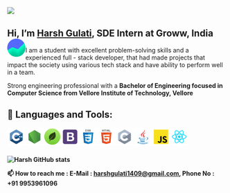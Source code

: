 
<img src="https://profile-counter.glitch.me/harsh-gulati-14/count.svg" />


## Hi, I’m [Harsh Gulati](https://www.linkedin.com/in/harsh-gulati-005585ab/), SDE Intern at Groww, India <img align="left" alt="C++" height ="42px" src="images/groww.jpg" />

I am a student with excellent problem-solving skills and a experienced full - stack developer, that had made projects that impact the society using various tech stack and have ability to perform well in a team. 

Strong engineering professional with a <b> Bachelor of Engineering focused in Computer Science from Vellore Institute of Technology, Vellore <b>

## 🔨 Languages and Tools:

<a href="https://www.cplusplus.com/" target="_blank"><img align="left" alt="C++" height ="42px" src="icons/c++/c++.svg"></a>
<a href="https://nodejs.org/en/" target="_blank"><img align="left" alt="NodeJS" height ="42px" src="icons/node/node.svg"></a>
<a href="https://www.mongodb.com/" target="_blank"><img align="left" alt="MongoDB" height ="42px" src="images/mongodb.png"></a>
<a href="https://getbootstrap.com/" target="_blank"><img align="left" alt="Bootstrap" height ="42px" src="icons/bootstrap/bootstrap.svg"></a>
<a href="https://www.w3schools.com/css/" target="_blank"><img align="left" alt="CSS" height ="42px" src="icons/css/css.svg"></a>
<a href="https://www.w3schools.com/html/" target="_blank"><img align="left" alt="HTML" height ="42px" src="icons/html/html.svg"></a>
<a href="https://www.cplusplus.com/" target="_blank"><img align="left" alt="C++" height ="42px" src="icons/c/c.svg"></a>
<a href="https://www.java.com" target="_blank"><img align="left" alt="Java" height ="42px" src="icons/java/java.svg"></a>
<a href="https://developer.mozilla.org/en-US/docs/Web/JavaScript" target="_blank"> <img align="left" alt="JavaScript" height ="42px" src="icons/javascript/javascript.svg"> </a>
<a href="https://reactjs.org/" target="_blank"> <img align="left" alt="React" height ="42px" src="icons/react/react.svg"></a>

<br/>
<br/>
<br/>


![Harsh GitHub stats](https://github-readme-stats.vercel.app/api?username=harsh-gulati-14&show_icons=true&theme=radical)
  
📫 How to reach me : E-Mail : harshgulati1409@gmail.com, Phone No : +91 9953961096
